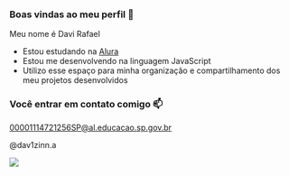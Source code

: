 ### Boas vindas ao meu perfil 💙

Meu nome é Davi Rafael

- Estou estudando na [Alura](https://www.alura.com.br)
- Estou me desenvolvendo na linguagem JavaScript
- Utilizo esse espaço para minha organização e compartilhamento dos meu projetos desenvolvidos

### Você entrar em contato comigo 📫

00001114721256SP@al.educacao.sp.gov.br

@dav1zinn.a

![](https://www.google.com/url?sa=i&url=https%3A%2F%2Fthirstymag.com%2FAnime-GIFs-1018999.html&psig=AOvVaw0w-grz1_A7U40aYMSCaHTb&ust=1715079851035000&source=images&cd=vfe&opi=89978449&ved=0CBEQjRxqFwoTCOiP6bvw-IUDFQAAAAAdAAAAABAR)
